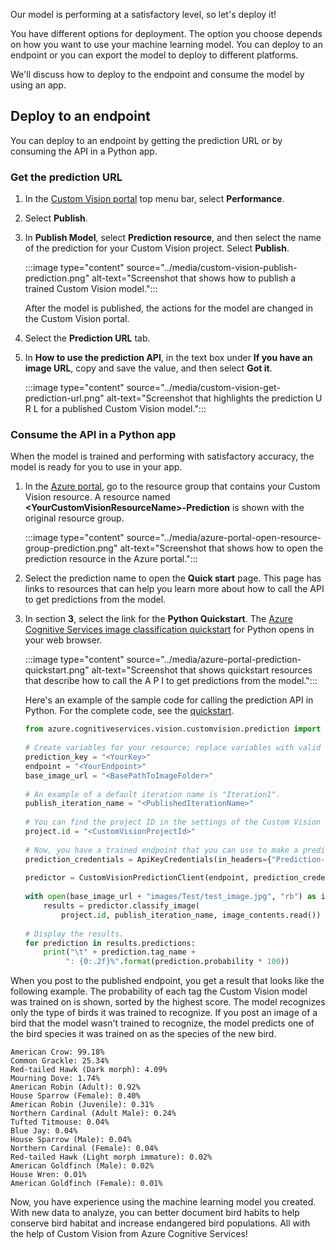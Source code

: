 Our model is performing at a satisfactory level, so let's deploy it! 

You have different options for deployment. The option you choose depends on how you want to use your machine learning model. You can deploy to an endpoint or you can export the model to deploy to different platforms.

We'll discuss how to deploy to the endpoint and consume the model by using an app.

## Deploy to an endpoint

You can deploy to an endpoint by getting the prediction URL or by consuming the API in a Python app.

### Get the prediction URL

1. In the [Custom Vision portal](https://www.customvision.ai/?azure-portal=true) top menu bar, select **Performance**.

1. Select **Publish**.

1. In **Publish Model**, select **Prediction resource**, and then select the name of the prediction for your Custom Vision project. Select **Publish**.

    :::image type="content" source="../media/custom-vision-publish-prediction.png" alt-text="Screenshot that shows how to publish a trained Custom Vision model.":::
 
    After the model is published, the actions for the model are changed in the Custom Vision portal. 

1. Select  the **Prediction URL** tab.

1. In **How to use the prediction API**, in the text box under **If you have an image URL**, copy and save the value, and then select **Got it**.

    :::image type="content" source="../media/custom-vision-get-prediction-url.png" alt-text="Screenshot that highlights the prediction U R L for a published Custom Vision model.":::

### Consume the API in a Python app

When the model is trained and performing with satisfactory accuracy, the model is ready for you to use in your app.

1. In the [Azure portal](https://portal.azure.com/?azure-portal=true), go to the resource group that contains your Custom Vision resource. A resource named **\<YourCustomVisionResourceName\>-Prediction** is shown with the original resource group.

    :::image type="content" source="../media/azure-portal-open-resource-group-prediction.png" alt-text="Screenshot that shows how to open the prediction resource in the Azure portal.":::

1. Select the prediction name to open the **Quick start** page. This page has links to resources that can help you learn more about how to call the API to get predictions from the model. 

1. In section **3**, select the link for the **Python Quickstart**. The [Azure Cognitive Services image classification quickstart](/azure/cognitive-services/Custom-Vision-Service/quickstarts/image-classification?azure-portal=true&pivots=programming-language-python&tabs=visual-studio) for Python opens in your web browser. 

   :::image type="content" source="../media/azure-portal-prediction-quickstart.png" alt-text="Screenshot that shows quickstart resources that describe how to call the A P I to get predictions from the model.":::

   Here's an example of the sample code for calling the prediction API in Python. For the complete code, see the [quickstart](/azure/cognitive-services/Custom-Vision-Service/quickstarts/image-classification?azure-portal=true&pivots=programming-language-python&tabs=visual-studio).

   ```python
   from azure.cognitiveservices.vision.customvision.prediction import CustomVisionPredictionClient
    
   # Create variables for your resource; replace variables with valid values.
   prediction_key = "<YourKey>"
   endpoint = "<YourEndpoint>"
   base_image_url = "<BasePathToImageFolder>"
    
   # An example of a default iteration name is "Iteration1".
   publish_iteration_name = "<PublishedIterationName>"
    
   # You can find the project ID in the settings of the Custom Vision project in the portal.
   project.id = "<CustomVisionProjectId>"
    
   # Now, you have a trained endpoint that you can use to make a prediction.
   prediction_credentials = ApiKeyCredentials(in_headers={"Prediction-key": prediction_key})
    
   predictor = CustomVisionPredictionClient(endpoint, prediction_credentials)
    
   with open(base_image_url + "images/Test/test_image.jpg", "rb") as image_contents:
       results = predictor.classify_image(
           project.id, publish_iteration_name, image_contents.read())
    
   # Display the results.
   for prediction in results.predictions:
       print("\t" + prediction.tag_name +
            ": {0:.2f}%".format(prediction.probability * 100))
   ```

When you post to the published endpoint, you get a result that looks like the following example. The probability of each tag the Custom Vision model was trained on is shown, sorted by the highest score. The model recognizes only the type of birds it was trained to recognize. If you post an image of a bird that the model wasn't trained to recognize, the model predicts one of the bird species it was trained on as the species of the new bird.

```output
American Crow: 99.18%
Common Grackle: 25.34%
Red-tailed Hawk (Dark morph): 4.09%
Mourning Dove: 1.74%
American Robin (Adult): 0.92%
House Sparrow (Female): 0.40%
American Robin (Juvenile): 0.31%
Northern Cardinal (Adult Male): 0.24%
Tufted Titmouse: 0.04%
Blue Jay: 0.04%
House Sparrow (Male): 0.04%
Northern Cardinal (Female): 0.04%
Red-tailed Hawk (Light morph immature): 0.02%
American Goldfinch (Male): 0.02%
House Wren: 0.01%
American Goldfinch (Female): 0.01%
```

Now, you have experience using the machine learning model you created. With new data to analyze, you can better document bird habits to help conserve bird habitat and increase endangered bird populations. All with the help of Custom Vision from Azure Cognitive Services!